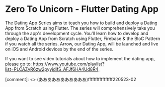 # Zero To Unicorn - Flutter Dating App

The Dating App Series aims to teach you how to build and deploy a Dating App from Scratch using Flutter. The series will comprehensively take you through the app's development cycle. You'll learn how to develop and deploy a Dating App from Scratch using Flutter, Firebase & the BloC Pattern if you watch all the series. Arrow, our Dating App, will be launched and live on iOS and Android devices by the end of the series.

If you want to see video tutorials about how to implement the dating app, please go to: https://www.youtube.com/playlist?list=PLCAZyR6zw2pyyjdifS_AFJf6HA4Ud8R4_


[comment]: <> (あああああああああああ)fffffffffffffffff220523-02